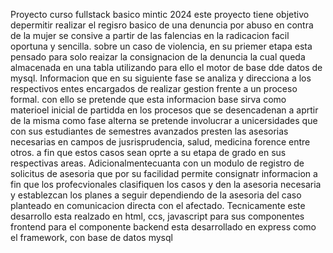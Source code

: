 Proyecto curso fullstack basico mintic 2024
este proyecto tiene objetivo depermitir realizar el regisro basico de una denuncia por abuso en contra de la mujer
se consive a partir de las falencias en la radicacion facil oportuna y sencilla. sobre un caso de violencia,
en su priemer etapa esta pensado para solo reaizar la consignacion de la denuncia la cual queda almacenada en una tabla
utilizando para ello el motor de base dde datos de mysql. Informacion que en su siguiente fase se analiza y direcciona a 
los respectivos entes encargados de realizar gestion frente a un proceso formal. con ello se pretende que esta informacion base
sirva como materioel inicial de partidda en los procesos que se desencadenan a aprtir de la misma
como fase alterna se pretende involucrar a unicersidades que con sus estudiantes de semestres avanzados presten las asesorias necesarias en campos
de jusrisprudencia, salud, medicina forence entre otros. a fin que estos casos sean oprte a su etapa de grado en sus respectivas areas.
Adicionalmentecuanta con un modulo de registro de solicitus de asesoria que por su facilidad permite consignatr informacion a fin que los profecvionales clasifiquen 
los casos y den la asesoria necesaria y establezcan los planes a seguir dependiendo de la asesoria del caso planteado en comunicacion directa con el afectado.
Tecnicamente este desarrollo esta realzado en html, ccs, javascript para sus componentes frontend
para el componente backend esta desarrollado en express como el framework, con base de datos mysql
